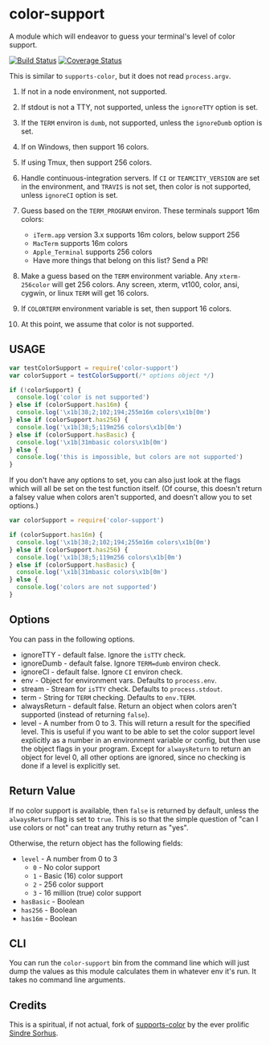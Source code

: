 # color-support

A module which will endeavor to guess your terminal's level of color
support.

[![Build Status](https://travis-ci.org/isaacs/color-support.svg?branch=master)](https://travis-ci.org/isaacs/color-support) [![Coverage Status](https://coveralls.io/repos/github/isaacs/color-support/badge.svg?branch=master)](https://coveralls.io/github/isaacs/color-support?branch=master)

This is similar to `supports-color`, but it does not read
`process.argv`.

1. If not in a node environment, not supported.

2. If stdout is not a TTY, not supported, unless the `ignoreTTY`
   option is set.

3. If the `TERM` environ is `dumb`, not supported, unless the
   `ignoreDumb` option is set.

4. If on Windows, then support 16 colors.

5. If using Tmux, then support 256 colors.

7. Handle continuous-integration servers.  If `CI` or
   `TEAMCITY_VERSION` are set in the environment, and `TRAVIS` is not
   set, then color is not supported, unless `ignoreCI` option is set.

6. Guess based on the `TERM_PROGRAM` environ.  These terminals support
   16m colors:

    - `iTerm.app` version 3.x supports 16m colors, below support 256
    - `MacTerm` supports 16m colors
    - `Apple_Terminal` supports 256 colors
    - Have more things that belong on this list?  Send a PR!

8. Make a guess based on the `TERM` environment variable.  Any
   `xterm-256color` will get 256 colors.  Any screen, xterm, vt100,
   color, ansi, cygwin, or linux `TERM` will get 16 colors.

9. If `COLORTERM` environment variable is set, then support 16 colors.

10. At this point, we assume that color is not supported.










<extoc></extoc>

## USAGE

```javascript
var testColorSupport = require('color-support')
var colorSupport = testColorSupport(/* options object */)

if (!colorSupport) {
  console.log('color is not supported')
} else if (colorSupport.has16m) {
  console.log('\x1b[38;2;102;194;255m16m colors\x1b[0m')
} else if (colorSupport.has256) {
  console.log('\x1b[38;5;119m256 colors\x1b[0m')
} else if (colorSupport.hasBasic) {
  console.log('\x1b[31mbasic colors\x1b[0m')
} else {
  console.log('this is impossible, but colors are not supported')
}
```

If you don't have any options to set, you can also just look at the
flags which will all be set on the test function itself.  (Of course,
this doesn't return a falsey value when colors aren't supported, and
doesn't allow you to set options.)

```javascript
var colorSupport = require('color-support')

if (colorSupport.has16m) {
  console.log('\x1b[38;2;102;194;255m16m colors\x1b[0m')
} else if (colorSupport.has256) {
  console.log('\x1b[38;5;119m256 colors\x1b[0m')
} else if (colorSupport.hasBasic) {
  console.log('\x1b[31mbasic colors\x1b[0m')
} else {
  console.log('colors are not supported')
}
```

## Options

You can pass in the following options.

* ignoreTTY - default false.  Ignore the `isTTY` check.
* ignoreDumb - default false.  Ignore `TERM=dumb` environ check.
* ignoreCI - default false.  Ignore `CI` environ check.
* env - Object for environment vars. Defaults to `process.env`.
* stream - Stream for `isTTY` check. Defaults to `process.stdout`.
* term - String for `TERM` checking. Defaults to `env.TERM`.
* alwaysReturn - default false.  Return an object when colors aren't
  supported (instead of returning `false`).
* level - A number from 0 to 3.  This will return a result for the
  specified level.  This is useful if you want to be able to set the
  color support level explicitly as a number in an environment
  variable or config, but then use the object flags in your program.
  Except for `alwaysReturn` to return an object for level 0, all other
  options are ignored, since no checking is done if a level is
  explicitly set.

## Return Value

If no color support is available, then `false` is returned by default,
unless the `alwaysReturn` flag is set to `true`.  This is so that the
simple question of "can I use colors or not" can treat any truthy
return as "yes".

Otherwise, the return object has the following fields:

* `level` - A number from 0 to 3
    * `0` - No color support
    * `1` - Basic (16) color support
    * `2` - 256 color support
    * `3` - 16 million (true) color support
* `hasBasic` - Boolean
* `has256` - Boolean
* `has16m` - Boolean

## CLI

You can run the `color-support` bin from the command line which will
just dump the values as this module calculates them in whatever env
it's run.  It takes no command line arguments.

## Credits

This is a spiritual, if not actual, fork of
[supports-color](http://npm.im/supports-color) by the ever prolific
[Sindre Sorhus](http://npm.im/~sindresorhus).
